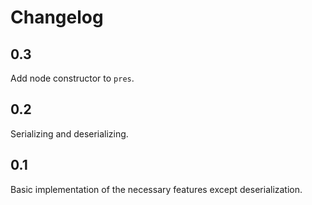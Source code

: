# Changelog

## 0.3

Add node constructor to `pres`.

## 0.2

Serializing and deserializing.

## 0.1

Basic implementation of the necessary features except deserialization.
